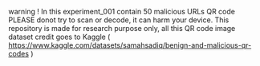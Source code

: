 warning !
In this experiment_001 contain 50 malicious URLs QR code PLEASE donot try to scan or decode, it can harm your device. This repository is made for research purpose only, 
all this QR code image dataset credit goes to Kaggle ( https://www.kaggle.com/datasets/samahsadiq/benign-and-malicious-qr-codes )
